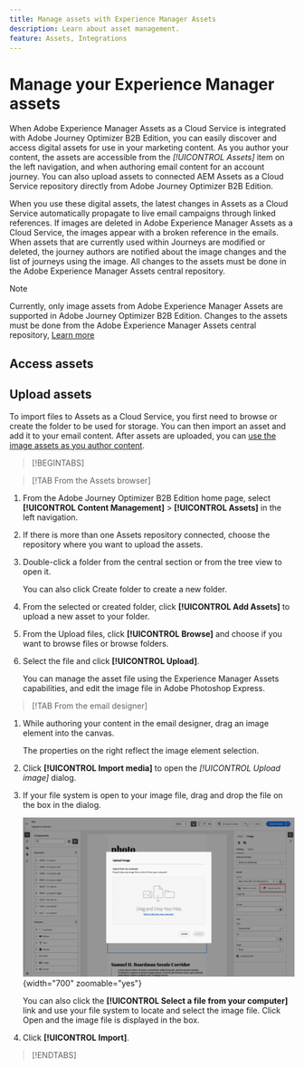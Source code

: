 ```yaml
---
title: Manage assets with Experience Manager Assets
description: Learn about asset management.
feature: Assets, Integrations
---
```

# Manage your Experience Manager assets

When Adobe Experience Manager Assets as a Cloud Service is integrated with Adobe Journey Optimizer B2B Edition, you can easily discover and access digital assets for use in your marketing content. As you author your content, the assets are accessible from the _[!UICONTROL Assets]_ item on the left navigation, and when authoring email content for an account journey. You can also upload assets to connected AEM Assets as a Cloud Service repository directly from Adobe Journey Optimizer B2B Edition.

When you use these digital assets, the latest changes in Assets as a Cloud Service automatically propagate to live email campaigns through linked references. If images are deleted in Adobe Experience Manager Assets as a Cloud Service, the images appear with a broken reference in the emails. When assets that are currently used within Journeys are modified or deleted, the journey authors are notified about the image changes and the list of journeys using the image. All changes to the assets must be done in the Adobe Experience Manager Assets central repository.

>[!NOTE]
>
>Currently, only image assets from Adobe Experience Manager Assets are supported in Adobe Journey Optimizer B2B Edition. Changes to the assets must be done from the Adobe Experience Manager Assets central repository, [Learn more](https://experienceleague.adobe.com/en/docs/experience-manager-cloud-service/content/assets/manage/manage-digital-assets)

## Access assets



## Upload assets

To import files to Assets as a Cloud Service, you first need to browse or create the folder to be used for storage. You can then import an asset and add it to your email content. After assets are uploaded, you can [use the image assets as you author content](./assets-overview.md#add-assets-to-your-content).

>[!BEGINTABS]

>[!TAB From the Assets browser]

1. From the Adobe Journey Optimizer B2B Edition home page, select **[!UICONTROL Content Management]** > **[!UICONTROL Assets]** in the left navigation.

1. If there is more than one Assets repository connected, choose the repository where you want to upload the assets.

1. Double-click a folder from the central section or from the tree view to open it.

   You can also click Create folder to create a new folder.

1. From the selected or created folder, click **[!UICONTROL Add Assets]** to upload a new asset to your folder.

1. From the Upload files, click **[!UICONTROL Browse]** and choose if you want to browse files or browse folders.

1. Select the file and click **[!UICONTROL Upload]**. 

   You can manage the asset file using the Experience Manager Assets capabilities, and edit the image file in Adobe Photoshop Express.

>[!TAB From the email designer]

1. While authoring your content in the email designer, drag an image element into the canvas. 

   The properties on the right reflect the image element selection. 

1. Click **[!UICONTROL Import media]** to open the _[!UICONTROL Upload image]_ dialog.

1. If your file system is open to your image file, drag and drop the file on the box in the dialog.

   ![Upload image file to Assets repository](./assets/email-designer-image-upload.png){width="700" zoomable="yes"}

   You can also click the **[!UICONTROL Select a file from your computer]** link and use your file system to locate and select the image file. Click Open and the image file is displayed in the box.

1. Click **[!UICONTROL Import]**.

>[!ENDTABS]
